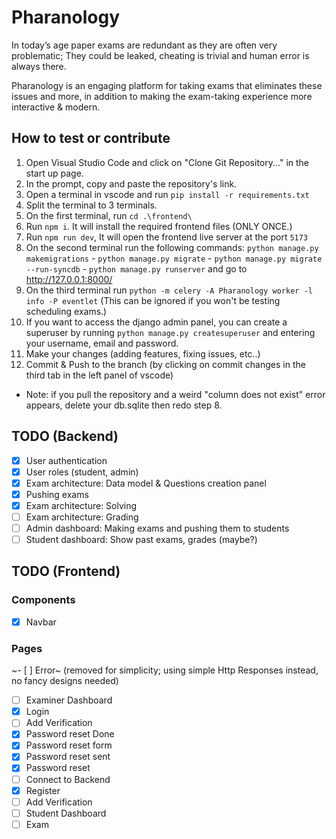 # Pharanology

In today’s age paper exams are redundant as they are often very problematic; They could be leaked, cheating is trivial and human error is always there.

Pharanology is an engaging platform for taking exams that eliminates these issues and more, in addition to making the exam-taking experience more interactive & modern.

## How to test or contribute

1. Open Visual Studio Code and click on "Clone Git Repository..." in the start up page.
2. In the prompt, copy and paste the repository's link.
3. Open a terminal in vscode and run `pip install -r requirements.txt`
4. Split the terminal to 3 terminals.
5. On the first terminal, run `cd .\frontend\`
6. Run `npm i`. It will install the required frontend files (ONLY ONCE.)
7. Run `npm run dev`, It will open the frontend live server at the port `5173`
8. On the second terminal run the following commands: `python manage.py makemigrations` - `python manage.py migrate` - `python manage.py migrate --run-syncdb` - `python manage.py runserver` and go to http://127.0.0.1:8000/
9. On the third terminal run `python -m celery -A Pharanology worker -l info -P eventlet` (This can be ignored if you won't be testing scheduling exams.)
10. If you want to access the django admin panel, you can create a superuser by running `python manage.py createsuperuser` and entering your username, email and password.
11. Make your changes (adding features, fixing issues, etc..)
12. Commit & Push to the branch (by clicking on commit changes in the third tab in the left panel of vscode)

- Note: if you pull the repository and a weird "column does not exist" error appears, delete your db.sqlite then redo step 8.

## TODO (Backend)

- [x] User authentication
- [x] User roles (student, admin)
- [x] Exam architecture: Data model & Questions creation panel
- [x] Pushing exams
- [x] Exam architecture: Solving
- [ ] Exam architecture: Grading
- [ ] Admin dashboard: Making exams and pushing them to students
- [ ] Student dashboard: Show past exams, grades  (maybe?)

## TODO (Frontend)

### Components

- [x] Navbar

### Pages

~- [ ] Error~ (removed for simplicity; using simple Http Responses instead, no fancy designs needed)
- [ ] Examiner Dashboard
- [x] Login
- [ ] Add Verification
- [x] Password reset Done
- [x] Password reset form
- [x] Password reset sent
- [x] Password reset
- [ ] Connect to Backend
- [x] Register
- [ ] Add Verification
- [ ] Student Dashboard
- [ ] Exam
